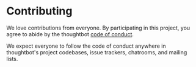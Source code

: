 # Contributing

We love contributions from everyone.
By participating in this project,
you agree to abide by the thoughtbot [code of conduct].

  [code of conduct]: https://github.com/Sevla8/Mu/blob/master/CODE_OF_CONDUCT.md

We expect everyone to follow the code of conduct
anywhere in thoughtbot's project codebases,
issue trackers, chatrooms, and mailing lists.
